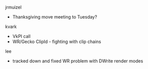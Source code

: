 jrmuizel
  * Thanksgiving move meeting to Tuesday?

kvark
  * VkPI call
  * WR/Gecko ClipId - fighting with clip chains

lee
  * tracked down and fixed WR problem with DWrite render modes
